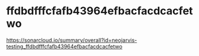 # ffdbdfffcfafb43964efbacfacdcacfetwo
https://sonarcloud.io/summary/overall?id=neojarvis-testing_ffdbdfffcfafb43964efbacfacdcacfetwo
